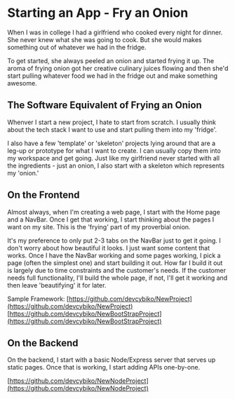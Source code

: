 # Starting an App - Fry an Onion

When I was in college I had a girlfriend who cooked every night for dinner. She never knew what she was going to cook. But she would makes something out of whatever we had in the fridge.

To get started, she always peeled an onion and started frying it up. The aroma of frying onion got her creative culinary juices flowing and then she'd start pulling whatever food we had in the fridge out and make something awesome.

## The Software Equivalent of Frying an Onion

Whenver I start a new project, I hate to start from scratch. I usually think about the tech stack I want to use and start pulling them into my 'fridge'.

I also have a few 'template' or 'skeleton' projects lying around that are a leg-up or prototype for what I want to create. I can usually copy them into my workspace and get going. Just like my girlfriend never started with all the ingredients - just an onion, I also start with a skeleton which represents my 'onion.'

## On the Frontend
Almost always, when I'm creating a web page, I start with the Home page and a NavBar. Once I get that working, I start thinking about the pages I want on my site. This is the 'frying' part of my proverbial onion.

It's my preference to only put 2-3 tabs on the NavBar just to get it going. I don't worry about how beautiful it looks. I just want some content that works. Once I have the NavBar working and some pages working, I pick a page (often the simplest one) and start building it out. How far I build it out is largely due to time constraints and the customer's needs. If the customer needs full functionality, I'll build the whole page, if not, I'll get it working and then leave 'beautifying' it for later.

Sample Framework:
[https://github.com/devcybiko/NewProject](https://github.com/devcybiko/NewProject)
[https://github.com/devcybiko/NewBootStrapProject](https://github.com/devcybiko/NewBootStrapProject)

## On the Backend

On the backend, I start with a basic Node/Express server that serves up static pages. Once that is working, I start adding APIs one-by-one.

 [https://github.com/devcybiko/NewNodeProject](https://github.com/devcybiko/NewNodeProject)
 
<!--stackedit_data:
eyJoaXN0b3J5IjpbNzE5NTg2NTQ2LC0xOTEyOTY4ODgzLC0xNT
E2MTI4NTg4LDE0NDAwODkwNTBdfQ==
-->